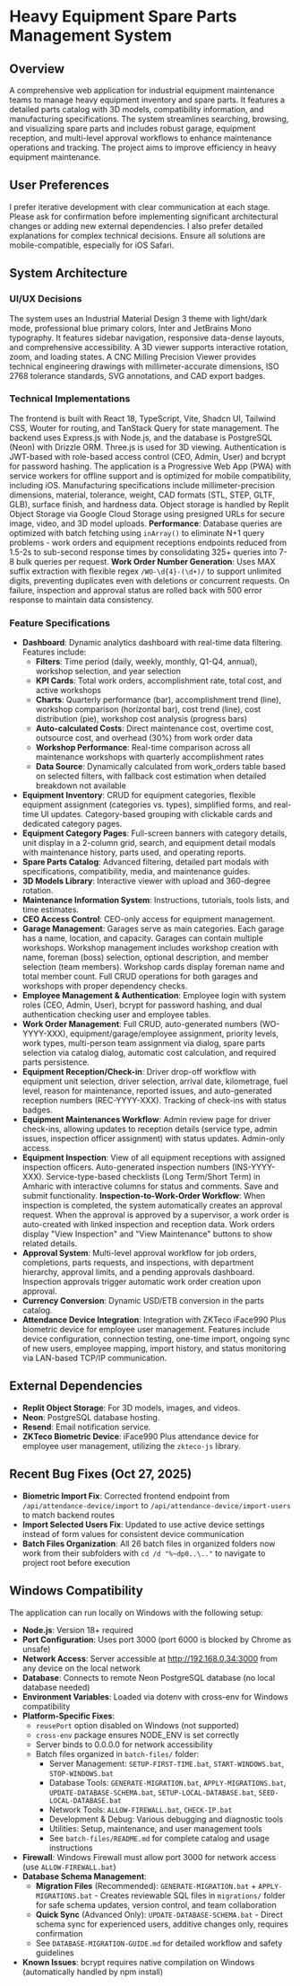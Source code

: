 # Heavy Equipment Spare Parts Management System

## Overview
A comprehensive web application for industrial equipment maintenance teams to manage heavy equipment inventory and spare parts. It features a detailed parts catalog with 3D models, compatibility information, and manufacturing specifications. The system streamlines searching, browsing, and visualizing spare parts and includes robust garage, equipment reception, and multi-level approval workflows to enhance maintenance operations and tracking. The project aims to improve efficiency in heavy equipment maintenance.

## User Preferences
I prefer iterative development with clear communication at each stage. Please ask for confirmation before implementing significant architectural changes or adding new external dependencies. I also prefer detailed explanations for complex technical decisions. Ensure all solutions are mobile-compatible, especially for iOS Safari.

## System Architecture

### UI/UX Decisions
The system uses an Industrial Material Design 3 theme with light/dark mode, professional blue primary colors, Inter and JetBrains Mono typography. It features sidebar navigation, responsive data-dense layouts, and comprehensive accessibility. A 3D viewer supports interactive rotation, zoom, and loading states. A CNC Milling Precision Viewer provides technical engineering drawings with millimeter-accurate dimensions, ISO 2768 tolerance standards, SVG annotations, and CAD export badges.

### Technical Implementations
The frontend is built with React 18, TypeScript, Vite, Shadcn UI, Tailwind CSS, Wouter for routing, and TanStack Query for state management. The backend uses Express.js with Node.js, and the database is PostgreSQL (Neon) with Drizzle ORM. Three.js is used for 3D viewing. Authentication is JWT-based with role-based access control (CEO, Admin, User) and bcrypt for password hashing. The application is a Progressive Web App (PWA) with service workers for offline support and is optimized for mobile compatibility, including iOS. Manufacturing specifications include millimeter-precision dimensions, material, tolerance, weight, CAD formats (STL, STEP, GLTF, GLB), surface finish, and hardness data. Object storage is handled by Replit Object Storage via Google Cloud Storage using presigned URLs for secure image, video, and 3D model uploads. **Performance**: Database queries are optimized with batch fetching using `inArray()` to eliminate N+1 query problems - work orders and equipment receptions endpoints reduced from 1.5-2s to sub-second response times by consolidating 325+ queries into 7-8 bulk queries per request. **Work Order Number Generation**: Uses MAX suffix extraction with flexible regex `/WO-\d{4}-(\d+)/` to support unlimited digits, preventing duplicates even with deletions or concurrent requests. On failure, inspection and approval status are rolled back with 500 error response to maintain data consistency.

### Feature Specifications
- **Dashboard**: Dynamic analytics dashboard with real-time data filtering. Features include: 
  - **Filters**: Time period (daily, weekly, monthly, Q1-Q4, annual), workshop selection, and year selection
  - **KPI Cards**: Total work orders, accomplishment rate, total cost, and active workshops
  - **Charts**: Quarterly performance (bar), accomplishment trend (line), workshop comparison (horizontal bar), cost trend (line), cost distribution (pie), workshop cost analysis (progress bars)
  - **Auto-calculated Costs**: Direct maintenance cost, overtime cost, outsource cost, and overhead (30%) from work order data
  - **Workshop Performance**: Real-time comparison across all maintenance workshops with quarterly accomplishment rates
  - **Data Source**: Dynamically calculated from work_orders table based on selected filters, with fallback cost estimation when detailed breakdown not available
- **Equipment Inventory**: CRUD for equipment categories, flexible equipment assignment (categories vs. types), simplified forms, and real-time UI updates. Category-based grouping with clickable cards and dedicated category pages.
- **Equipment Category Pages**: Full-screen banners with category details, unit display in a 2-column grid, search, and equipment detail modals with maintenance history, parts used, and operating reports.
- **Spare Parts Catalog**: Advanced filtering, detailed part modals with specifications, compatibility, media, and maintenance guides.
- **3D Models Library**: Interactive viewer with upload and 360-degree rotation.
- **Maintenance Information System**: Instructions, tutorials, tools lists, and time estimates.
- **CEO Access Control**: CEO-only access for equipment management.
- **Garage Management**: Garages serve as main categories. Each garage has a name, location, and capacity. Garages can contain multiple workshops. Workshop management includes workshop creation with name, foreman (boss) selection, optional description, and member selection (team members). Workshop cards display foreman name and total member count. Full CRUD operations for both garages and workshops with proper dependency checks.
- **Employee Management & Authentication**: Employee login with system roles (CEO, Admin, User), bcrypt for password hashing, and dual authentication checking user and employee tables.
- **Work Order Management**: Full CRUD, auto-generated numbers (WO-YYYY-XXX), equipment/garage/employee assignment, priority levels, work types, multi-person team assignment via dialog, spare parts selection via catalog dialog, automatic cost calculation, and required parts persistence.
- **Equipment Reception/Check-in**: Driver drop-off workflow with equipment unit selection, driver selection, arrival date, kilometrage, fuel level, reason for maintenance, reported issues, and auto-generated reception numbers (REC-YYYY-XXX). Tracking of check-ins with status badges.
- **Equipment Maintenances Workflow**: Admin review page for driver check-ins, allowing updates to reception details (service type, admin issues, inspection officer assignment) with status updates. Admin-only access.
- **Equipment Inspection**: View of all equipment receptions with assigned inspection officers. Auto-generated inspection numbers (INS-YYYY-XXX). Service-type-based checklists (Long Term/Short Term) in Amharic with interactive columns for status and comments. Save and submit functionality. **Inspection-to-Work-Order Workflow**: When inspection is completed, the system automatically creates an approval request. When the approval is approved by a supervisor, a work order is auto-created with linked inspection and reception data. Work orders display "View Inspection" and "View Maintenance" buttons to show related details.
- **Approval System**: Multi-level approval workflow for job orders, completions, parts requests, and inspections, with department hierarchy, approval limits, and a pending approvals dashboard. Inspection approvals trigger automatic work order creation upon approval.
- **Currency Conversion**: Dynamic USD/ETB conversion in the parts catalog.
- **Attendance Device Integration**: Integration with ZKTeco iFace990 Plus biometric device for employee user management. Features include device configuration, connection testing, one-time import, ongoing sync of new users, employee mapping, import history, and status monitoring via LAN-based TCP/IP communication.

## External Dependencies
- **Replit Object Storage**: For 3D models, images, and videos.
- **Neon**: PostgreSQL database hosting.
- **Resend**: Email notification service.
- **ZKTeco Biometric Device**: iFace990 Plus attendance device for employee user management, utilizing the `zkteco-js` library.

## Recent Bug Fixes (Oct 27, 2025)
- **Biometric Import Fix**: Corrected frontend endpoint from `/api/attendance-device/import` to `/api/attendance-device/import-users` to match backend routes
- **Import Selected Users Fix**: Updated to use active device settings instead of form values for consistent device communication
- **Batch Files Organization**: All 26 batch files in organized folders now work from their subfolders with `cd /d "%~dp0..\.."` to navigate to project root before execution

## Windows Compatibility
The application can run locally on Windows with the following setup:
- **Node.js**: Version 18+ required
- **Port Configuration**: Uses port 3000 (port 6000 is blocked by Chrome as unsafe)
- **Network Access**: Server accessible at http://192.168.0.34:3000 from any device on the local network
- **Database**: Connects to remote Neon PostgreSQL database (no local database needed)
- **Environment Variables**: Loaded via dotenv with cross-env for Windows compatibility
- **Platform-Specific Fixes**: 
  - `reusePort` option disabled on Windows (not supported)
  - `cross-env` package ensures NODE_ENV is set correctly
  - Server binds to 0.0.0.0 for network accessibility
  - Batch files organized in `batch-files/` folder:
    - Server Management: `SETUP-FIRST-TIME.bat`, `START-WINDOWS.bat`, `STOP-WINDOWS.bat`
    - Database Tools: `GENERATE-MIGRATION.bat`, `APPLY-MIGRATIONS.bat`, `UPDATE-DATABASE-SCHEMA.bat`, `SETUP-LOCAL-DATABASE.bat`, `SEED-LOCAL-DATABASE.bat`
    - Network Tools: `ALLOW-FIREWALL.bat`, `CHECK-IP.bat`
    - Development & Debug: Various debugging and diagnostic tools
    - Utilities: Setup, maintenance, and user management tools
    - See `batch-files/README.md` for complete catalog and usage instructions
- **Firewall**: Windows Firewall must allow port 3000 for network access (use `ALLOW-FIREWALL.bat`)
- **Database Schema Management**: 
  - **Migration Files** (Recommended): `GENERATE-MIGRATION.bat` + `APPLY-MIGRATIONS.bat` - Creates reviewable SQL files in `migrations/` folder for safe schema updates, version control, and team collaboration
  - **Quick Sync** (Advanced Only): `UPDATE-DATABASE-SCHEMA.bat` - Direct schema sync for experienced users, additive changes only, requires confirmation
  - See `DATABASE-MIGRATION-GUIDE.md` for detailed workflow and safety guidelines
- **Known Issues**: bcrypt requires native compilation on Windows (automatically handled by npm install)